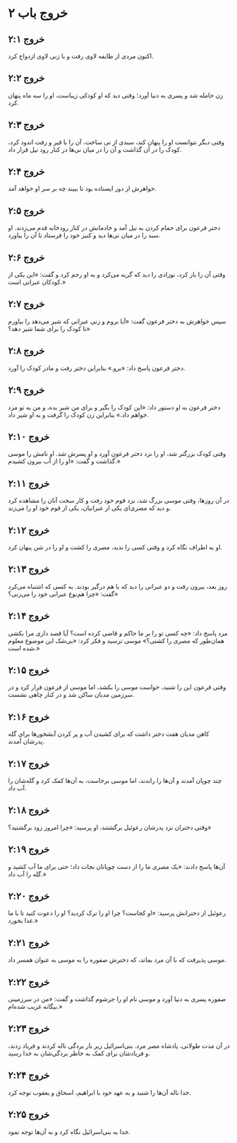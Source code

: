 # خروج باب ۲

## خروج ۲:۱

اکنون مردی از طایفه لاوی رفت و با زنی لاوی ازدواج کرد.

## خروج ۲:۲

زن حامله شد و پسری به دنیا آورد؛ وقتی دید که او کودکی زیباست، او را سه ماه پنهان کرد.

## خروج ۲:۳

وقتی دیگر نتوانست او را پنهان کند، سبدی از نی ساخت، آن را با قیر و زفت اندود کرد، کودک را در آن گذاشت و آن را در میان نی‌ها در کنار رود نیل قرار داد.

## خروج ۲:۴

خواهرش از دور ایستاده بود تا ببیند چه بر سر او خواهد آمد.

## خروج ۲:۵

دختر فرعون برای حمام کردن به نیل آمد و خادمانش در کنار رودخانه قدم می‌زدند. او سبد را در میان نی‌ها دید و کنیز خود را فرستاد تا آن را بیاورد.

## خروج ۲:۶

وقتی آن را باز کرد، نوزادی را دید که گریه می‌کرد و به او رحم کرد و گفت: «این یکی از کودکان عبرانی است.»

## خروج ۲:۷

سپس خواهرش به دختر فرعون گفت: «آیا بروم و زنی عبرانی که شیر می‌دهد را بیاورم تا کودک را برای شما شیر دهد؟»

## خروج ۲:۸

دختر فرعون پاسخ داد: «برو.» بنابراین دختر رفت و مادر کودک را آورد.

## خروج ۲:۹

دختر فرعون به او دستور داد: «این کودک را بگیر و برای من شیر بده، و من به تو مزد خواهم داد.» بنابراین زن کودک را گرفت و به او شیر داد.

## خروج ۲:۱۰

وقتی کودک بزرگتر شد، او را نزد دختر فرعون آورد و او پسرش شد. او نامش را موسی گذاشت و گفت: «او را از آب بیرون کشیدم.»

## خروج ۲:۱۱

در آن روزها، وقتی موسی بزرگ شد، نزد قوم خود رفت و کار سخت آنان را مشاهده کرد و دید که مصری‌ای یکی از عبرانیان، یکی از قوم خود او را می‌زند.

## خروج ۲:۱۲

او به اطراف نگاه کرد و وقتی کسی را ندید، مصری را کشت و او را در شن پنهان کرد.

## خروج ۲:۱۳

روز بعد، بیرون رفت و دو عبرانی را دید که با هم درگیر بودند. به کسی که اشتباه می‌کرد گفت: «چرا هم‌نوع عبرانی خود را می‌زنی؟»

## خروج ۲:۱۴

مرد پاسخ داد: «چه کسی تو را بر ما حاکم و قاضی کرده است؟ آیا قصد داری مرا بکشی همان‌طور که مصری را کشتی؟» موسی ترسید و فکر کرد: «بی‌شک این موضوع معلوم شده است.»

## خروج ۲:۱۵

وقتی فرعون این را شنید، خواست موسی را بکشد، اما موسی از فرعون فرار کرد و در سرزمین مدیان ساکن شد و در کنار چاهی نشست.

## خروج ۲:۱۶

کاهن مدیان هفت دختر داشت که برای کشیدن آب و پر کردن آبشخورها برای گله پدرشان آمدند.

## خروج ۲:۱۷

چند چوپان آمدند و آن‌ها را راندند، اما موسی برخاست، به آن‌ها کمک کرد و گله‌شان را آب داد.

## خروج ۲:۱۸

وقتی دختران نزد پدرشان رعوئیل برگشتند، او پرسید: «چرا امروز زود برگشتید؟»

## خروج ۲:۱۹

آن‌ها پاسخ دادند: «یک مصری ما را از دست چوپانان نجات داد؛ حتی برای ما آب کشید و گله را آب داد.»

## خروج ۲:۲۰

رعوئیل از دخترانش پرسید: «او کجاست؟ چرا او را ترک کردید؟ او را دعوت کنید تا با ما غذا بخورد.»

## خروج ۲:۲۱

موسی پذیرفت که با آن مرد بماند، که دخترش صفوره را به موسی به عنوان همسر داد.

## خروج ۲:۲۲

صفوره پسری به دنیا آورد و موسی نام او را جرشوم گذاشت و گفت: «من در سرزمینی بیگانه غریب شده‌ام.»

## خروج ۲:۲۳

در آن مدت طولانی، پادشاه مصر مرد. بنی‌اسرائیل زیر بار بردگی ناله کردند و فریاد زدند، و فریادشان برای کمک به خاطر بردگی‌شان به خدا رسید.

## خروج ۲:۲۴

خدا ناله آن‌ها را شنید و به عهد خود با ابراهیم، اسحاق و یعقوب توجه کرد.

## خروج ۲:۲۵

خدا به بنی‌اسرائیل نگاه کرد و به آن‌ها توجه نمود.
